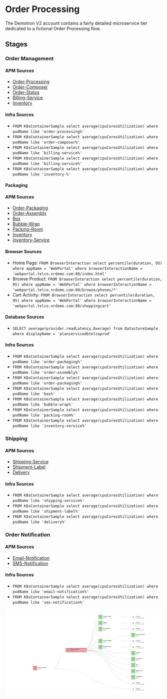 # Order Processing 

The Demotron V2 account contains a fairly detailed microservice tier dedicated to a fictional Order Processing flow.

## Stages

### Order Management

#### APM Sources
 - [Order-Processing](https://onenr.io/0PLRE0Xqowa)
 - [Order-Composer](https://onenr.io/06vjAJDYDQP)
 - [Order-Status](https://onenr.io/0WBQ1JxE9wx)
 - [Billing-Service](https://onenr.io/0GbRmlyMVwy)
 - [Inventory](https://onenr.io/0kERzGmrAjr)

#### Infra Sources

- `FROM K8sContainerSample select average(cpuCoresUtilization) where podName like 'order-processing%'`
- `FROM K8sContainerSample select average(cpuCoresUtilization) where podName like 'order-composer%'`
- `FROM K8sContainerSample select average(cpuCoresUtilization) where podName like 'billing-service%'`
- `FROM K8sContainerSample select average(cpuCoresUtilization) where podName like 'billing-service%'`
- `FROM K8sContainerSample select average(cpuCoresUtilization) where podName like 'inventory-%'`

#### Packaging

#### APM Sources

- [Order-Packaging](https://onenr.io/0xVwgm8EEjJ)
- [Order-Assembly](https://onenr.io/0eqwyG35Xjn)
- [Box](https://onenr.io/0znQxGeo5jV)
- [Bubble-Wrap](https://onenr.io/0LkjnDbx6wo)
- [Packing-Room](https://onenr.io/0a2wdPBlMwE)
- [Inventory](https://onenr.io/0Zyw4z74Mj3)
- [Inventory-Service](https://onenr.io/0GbRmlyaWwy)

#### Browser Sources
- Home Page: `FROM BrowserInteraction select percentile(duration, 95) where appName = 'WebPortal' where browserInteractionName = 'webportal.telco.nrdemo.com:80/index.html'`
- Browse Product: `FROM BrowserInteraction select percentile(duration, 95) where appName = 'WebPortal' where browserInteractionName = 'webportal.telco.nrdemo.com:80/browse/phones/*'`
- Cart Activity: `FROM BrowserInteraction select percentile(duration, 95) where appName = 'WebPortal' where browserInteractionName = 'webportal.telco.nrdemo.com:80/shoppingcart'`

#### Database Sources
- `SELECT average(provider.readLatency.Average) from DatastoreSample where displayName = 'planservicedbtelcoprod'`

#### Infra Sources

- `FROM K8sContainerSample select average(cpuCoresUtilization) where podName like 'order-packaging%'`
- `FROM K8sContainerSample select average(cpuCoresUtilization) where podName like 'order-assembly%'`
- `FROM K8sContainerSample select average(cpuCoresUtilization) where podName like 'order-packaging%'`
- `FROM K8sContainerSample select average(cpuCoresUtilization) where podName like 'box%'`
- `FROM K8sContainerSample select average(cpuCoresUtilization) where podName like 'bubble-wrap%'`
- `FROM K8sContainerSample select average(cpuCoresUtilization) where podName like 'packing-room%'`
- `FROM K8sContainerSample select average(cpuCoresUtilization) where podName like 'inventory-service%'`

### Shipping

#### APM Sources

- [Shipping-Service](https://onenr.io/0kLwG085KR6)
- [Shipment-Label](https://onenr.io/0xVwgm8mBjJ)
- [Delivery](https://onenr.io/0gbRK0Ge9jE)

#### Infra Sources

- `FROM K8sContainerSample select average(cpuCoresUtilization) where podName like 'shipping-service%'`
- `FROM K8sContainerSample select average(cpuCoresUtilization) where podName like 'shipment-label%'`
- `FROM K8sContainerSample select average(cpuCoresUtilization) where podName like 'delivery%'`

### Order Notification

#### APM Sources

- [Email-Notification](https://onenr.io/0Zyw4z7zVj3)
- [SMS-Notification](https://onenr.io/0X8wo4YDYRx)

#### Infra Sources

- `FROM K8sContainerSample select average(cpuCoresUtilization) where podName like 'email-notification%'`
- `FROM K8sContainerSample select average(cpuCoresUtilization) where podName like 'sms-notification%'`



![OrderComposerServiceMap.png](OrderComposerServiceMap.png)

